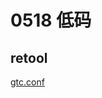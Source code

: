 # 0518 低码

## retool

[gtc.conf](0518%20%E4%BD%8E%E7%A0%81%20e455bbfde7c243b49d7f96f255a05f8f/gtc.conf)